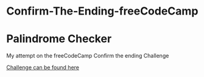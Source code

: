 # Confirm-The-Ending-freeCodeCamp

# Palindrome Checker

My attempt on the freeCodeCamp Confirm the ending Challenge

[Challenge can be found here](https://www.freecodecamp.org/learn/javascript-algorithms-and-data-structures/basic-algorithm-scripting/confirm-the-ending)